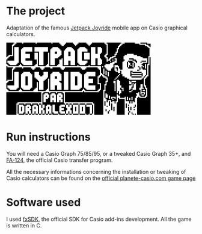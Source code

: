 # The project

Adaptation of the famous [Jetpack Joyride](https://en.wikipedia.org/wiki/Jetpack_Joyride) mobile app on Casio graphical calculators.

![Jetpack Joyride by Drakalex007](launch-screen.png)

# Run instructions

You will need a Casio Graph 75/85/95, or a tweaked Casio Graph 35+, and [FA-124](https://www.planet-casio.com/Fr/logiciels/voir_un_logiciel_casio.php?showid=16), the official Casio transfer program.

All the necessary informations concerning the installation or tweaking of Casio calculators can be found on the [official planete-casio.com game page](https://www.planet-casio.com/Fr/programmes/programme2749-last-jetpack-joyride-drakalex007-jeux-add-ins.html)

# Software used

I used [fxSDK](https://www.planet-casio.com/Fr/logiciels/voir_un_logiciel_casio.php?logiciel=SDK_Graph_75_85_95_D%C3%A9veloppement&showid=76), the official SDK for Casio add-ins development. All the game is written in C.